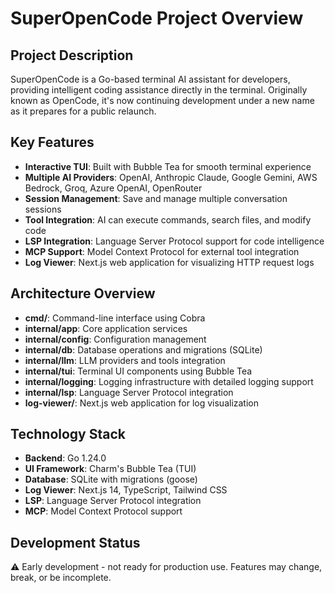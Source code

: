 # SuperOpenCode Project Overview

## Project Description
SuperOpenCode is a Go-based terminal AI assistant for developers, providing intelligent coding assistance directly in the terminal. Originally known as OpenCode, it's now continuing development under a new name as it prepares for a public relaunch.

## Key Features
- **Interactive TUI**: Built with Bubble Tea for smooth terminal experience
- **Multiple AI Providers**: OpenAI, Anthropic Claude, Google Gemini, AWS Bedrock, Groq, Azure OpenAI, OpenRouter
- **Session Management**: Save and manage multiple conversation sessions
- **Tool Integration**: AI can execute commands, search files, and modify code
- **LSP Integration**: Language Server Protocol support for code intelligence
- **MCP Support**: Model Context Protocol for external tool integration
- **Log Viewer**: Next.js web application for visualizing HTTP request logs

## Architecture Overview
- **cmd/**: Command-line interface using Cobra
- **internal/app**: Core application services
- **internal/config**: Configuration management
- **internal/db**: Database operations and migrations (SQLite)
- **internal/llm**: LLM providers and tools integration
- **internal/tui**: Terminal UI components using Bubble Tea
- **internal/logging**: Logging infrastructure with detailed logging support
- **internal/lsp**: Language Server Protocol integration
- **log-viewer/**: Next.js web application for log visualization

## Technology Stack
- **Backend**: Go 1.24.0
- **UI Framework**: Charm's Bubble Tea (TUI)
- **Database**: SQLite with migrations (goose)
- **Log Viewer**: Next.js 14, TypeScript, Tailwind CSS
- **LSP**: Language Server Protocol integration
- **MCP**: Model Context Protocol support

## Development Status
⚠️ Early development - not ready for production use. Features may change, break, or be incomplete.